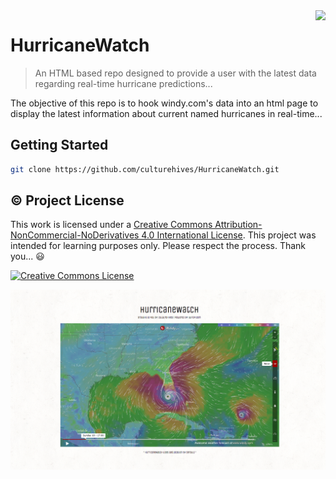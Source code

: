 <img src="http://i.imgur.com/JzFdthL.png" align="right" />

# HurricaneWatch
> An HTML based repo designed to provide a user with the latest data regarding real-time hurricane predictions...

The objective of this repo is to hook windy.com's data into an html page to display the latest information about current named hurricanes in real-time...

## Getting Started
```sh
git clone https://github.com/culturehives/HurricaneWatch.git
```

## :copyright: Project License

This work is licensed under a <a rel="license" href="http://creativecommons.org/licenses/by-nc-nd/4.0/">Creative Commons Attribution-NonCommercial-NoDerivatives 4.0 International License</a>. This project was intended for learning purposes only. Please respect the process. Thank you... :smiley:

<a rel="license" href="http://creativecommons.org/licenses/by-nc-nd/4.0/"><img alt="Creative Commons License" style="border-width:0" src="https://i.creativecommons.org/l/by-nc-nd/4.0/88x31.png" /></a>
</center>

![alt text](https://github.com/culturehives/HurricaneWatch/blob/master/images/HurricaneWatch.png "HurricaneWatch")
